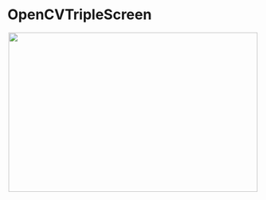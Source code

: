 # OpenCVTripleScreen

<p align="center">
  <img  src = "https://github.com/mevlutardic/OpenCVTripleScreen/blob/master/triplevideoGif.gif" width = "500" height = "320" />

</p>


